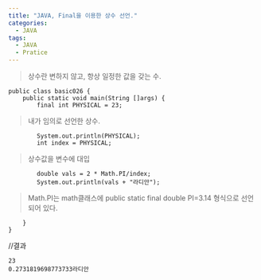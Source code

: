 ```yaml
---
title: "JAVA, Final을 이용한 상수 선언."
categories:
  - JAVA
tags:
  - JAVA
  - Pratice
---
```



>상수란 변하지 않고, 항상 일정한 값을 갖는 수.

	public class basic026 {
		public static void main(String []args) {
			final int PHYSICAL = 23; 

>내가 임의로 선언한 상수.

			System.out.println(PHYSICAL);
			int index = PHYSICAL; 

>상수값을 변수에 대입

			double vals = 2 * Math.PI/index; 
			System.out.println(vals + "라디안"); 
			
> Math.PI는 math클래스에 public static final double PI=3.14 형식으로 선언되어 있다.

												
		}
	}

//결과

	23
	0.2731819698773733라디안
